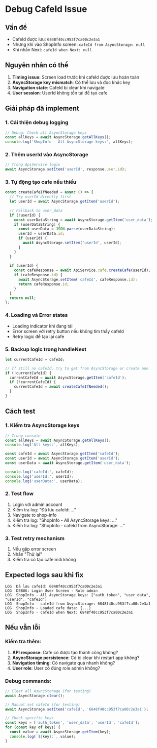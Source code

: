 # Debug CafeId Issue

## Vấn đề
- CafeId được lưu: `6848f40cc953f7ca00c2e3a1`
- Nhưng khi vào ShopInfo screen: `cafeId from AsyncStorage: null`
- Khi nhấn Next: `cafeId when Next: null`

## Nguyên nhân có thể
1. **Timing issue**: Screen load trước khi cafeId được lưu hoàn toàn
2. **AsyncStorage key mismatch**: Có thể lưu và đọc khác key
3. **Navigation state**: CafeId bị clear khi navigate
4. **User session**: UserId không tồn tại để tạo cafe

## Giải pháp đã implement

### 1. Cải thiện debug logging
```typescript
// Debug: Check all AsyncStorage keys
const allKeys = await AsyncStorage.getAllKeys();
console.log('ShopInfo - All AsyncStorage keys:', allKeys);
```

### 2. Thêm userId vào AsyncStorage
```typescript
// Trong ApiService login
await AsyncStorage.setItem('userId', response.user.id);
```

### 3. Tự động tạo cafe nếu thiếu
```typescript
const createCafeIfNeeded = async () => {
  // Try userId directly first
  let userId = await AsyncStorage.getItem('userId');
  
  // Fallback to user_data
  if (!userId) {
    const userDataString = await AsyncStorage.getItem('user_data');
    if (userDataString) {
      const userData = JSON.parse(userDataString);
      userId = userData.id;
      if (userId) {
        await AsyncStorage.setItem('userId', userId);
      }
    }
  }
  
  if (userId) {
    const cafeResponse = await ApiService.cafe.createCafe(userId);
    if (cafeResponse.id) {
      await AsyncStorage.setItem('cafeId', cafeResponse.id);
      return cafeResponse.id;
    }
  }
  return null;
};
```

### 4. Loading và Error states
- Loading indicator khi đang tải
- Error screen với retry button nếu không tìm thấy cafeId
- Retry logic để tạo lại cafe

### 5. Backup logic trong handleNext
```typescript
let currentCafeId = cafeId;

// If still no cafeId, try to get from AsyncStorage or create one
if (!currentCafeId) {
  currentCafeId = await AsyncStorage.getItem('cafeId');
  if (!currentCafeId) {
    currentCafeId = await createCafeIfNeeded();
  }
}
```

## Cách test

### 1. Kiểm tra AsyncStorage keys
```javascript
// Trong console
const allKeys = await AsyncStorage.getAllKeys();
console.log('All keys:', allKeys);

const cafeId = await AsyncStorage.getItem('cafeId');
const userId = await AsyncStorage.getItem('userId');
const userData = await AsyncStorage.getItem('user_data');

console.log('cafeId:', cafeId);
console.log('userId:', userId);
console.log('userData:', userData);
```

### 2. Test flow
1. Login với admin account
2. Kiểm tra log: "Đã lưu cafeId: ..."
3. Navigate to shop-info
4. Kiểm tra log: "ShopInfo - All AsyncStorage keys: ..."
5. Kiểm tra log: "ShopInfo - cafeId from AsyncStorage: ..."

### 3. Test retry mechanism
1. Nếu gặp error screen
2. Nhấn "Thử lại"
3. Kiểm tra có tạo cafe mới không

## Expected logs sau khi fix

```
LOG  Đã lưu cafeId: 6848f40cc953f7ca00c2e3a1
LOG  DEBUG: Login User Screen - Role admin
LOG  ShopInfo - All AsyncStorage keys: ["auth_token", "user_data", "userId", "cafeId"]
LOG  ShopInfo - cafeId from AsyncStorage: 6848f40cc953f7ca00c2e3a1
LOG  ShopInfo - Loaded cafe data: {...}
LOG  ShopInfo - cafeId when Next: 6848f40cc953f7ca00c2e3a1
```

## Nếu vẫn lỗi

### Kiểm tra thêm:
1. **API response**: Cafe có được tạo thành công không?
2. **AsyncStorage persistence**: Có bị clear khi restart app không?
3. **Navigation timing**: Có navigate quá nhanh không?
4. **User role**: User có đúng role admin không?

### Debug commands:
```javascript
// Clear all AsyncStorage (for testing)
await AsyncStorage.clear();

// Manual set cafeId (for testing)
await AsyncStorage.setItem('cafeId', '6848f40cc953f7ca00c2e3a1');

// Check specific keys
const keys = ['auth_token', 'user_data', 'userId', 'cafeId'];
for (const key of keys) {
  const value = await AsyncStorage.getItem(key);
  console.log(`${key}:`, value);
}
```
